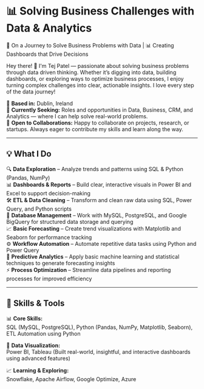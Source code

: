 # 📊 Solving Business Challenges with Data & Analytics

🚀 On a Journey to Solve Business Problems with Data | 📊 Creating Dashboards that Drive Decisions

Hey there! 👋 I'm Tej Patel — passionate about solving business problems through data driven thinking. Whether it’s digging into data, building dashboards, or exploring ways to optimize business processes, I enjoy turning complex challenges into clear, actionable insights. I love every step of the data journey!  

📍 **Based in:** Dublin, Ireland  
💼 **Currently Seeking:** Roles and opportunities in Data, Business, CRM, and Analytics — where I can help solve real-world problems.  
🤝 **Open to Collaborations:** Happy to collaborate on projects, research, or startups. Always eager to contribute my skills and learn along the way.

---

## 💡 What I Do

🔍 **Data Exploration** – Analyze trends and patterns using SQL & Python (Pandas, NumPy)  
📊 **Dashboards & Reports** – Build clear, interactive visuals in Power BI and Excel to support decision-making  
🛠 **ETL & Data Cleaning** – Transform and clean raw data using SQL, Power Query, and Python scripts  
📂 **Database Management** – Work with MySQL, PostgreSQL, and Google BigQuery for structured data storage and querying  
📈 **Basic Forecasting** – Create trend visualizations with Matplotlib and Seaborn for performance tracking  
⚙️ **Workflow Automation** – Automate repetitive data tasks using Python and Power Query  
🧠 **Predictive Analytics** – Apply basic machine learning and statistical techniques to generate forecasting insights  
⚡ **Process Optimization** – Streamline data pipelines and reporting processes for improved efficiency

---
## 🔧 Skills & Tools  

📊 **Core Skills:**  
SQL (MySQL, PostgreSQL), Python (Pandas, NumPy, Matplotlib, Seaborn), ETL Automation using Python

🚀 **Data Visualization:**  
Power BI, Tableau (Built real-world, insightful, and interactive dashboards using advanced features)

📈 **Learning & Exploring:**  
Snowflake, Apache Airflow, Google Optimize, Azure
